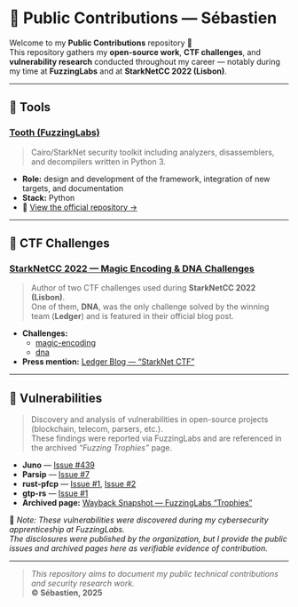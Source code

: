 # 💼 Public Contributions — Sébastien

Welcome to my **Public Contributions** repository 👋  
This repository gathers my **open-source work**, **CTF challenges**, and **vulnerability research** conducted throughout my career — notably during my time at **FuzzingLabs** and at **StarkNetCC 2022 (Lisbon)**.

---

## 🧰 Tools

### [Tooth (FuzzingLabs)](https://github.com/FuzzingLabs/thoth)
> Cairo/StarkNet security toolkit including analyzers, disassemblers, and decompilers written in Python 3.

- **Role:** design and development of the framework, integration of new targets, and documentation  
- **Stack:** Python  
- 🔗 [View the official repository →](https://github.com/FuzzingLabs/thoth)

---

## 🧩 CTF Challenges

### [StarkNetCC 2022 — Magic Encoding & DNA Challenges](https://github.com/starknet-edu/starknet-cc-ctf-challenges)
> Author of two CTF challenges used during **StarkNetCC 2022 (Lisbon)**.  
> One of them, **DNA**, was the only challenge solved by the winning team (**Ledger**) and is featured in their official blog post.

- **Challenges:**
  - [magic-encoding](https://github.com/starknet-edu/starknet-cc-ctf-challenges/blob/main/magic-encoding/info.yaml)
  - [dna](https://github.com/starknet-edu/starknet-cc-ctf-challenges/blob/main/dna/info.yaml)
- **Press mention:** [Ledger Blog — “StarkNet CTF”](https://www.ledger.com/blog/starknet-ctf)

---

## 🐞 Vulnerabilities

> Discovery and analysis of vulnerabilities in open-source projects (blockchain, telecom, parsers, etc.).  
> These findings were reported via FuzzingLabs and are referenced in the archived *“Fuzzing Trophies”* page.

- **Juno** — [Issue #439](https://github.com/NethermindEth/juno/issues/439)  
- **Parsip** — [Issue #7](https://github.com/kamarkiewicz/parsip/issues/7)  
- **rust-pfcp** — [Issue #1](https://github.com/workerwork/rust-pfcp/issues/1), [Issue #2](https://github.com/workerwork/rust-pfcp/issues/2)  
- **gtp-rs** — [Issue #1](https://github.com/ErvinsK/gtp-rs/issues/1)  
- **Archived page:** [Wayback Snapshot — FuzzingLabs “Trophies”](https://web.archive.org/web/20240221095936/https://fuzzinglabs.com/fuzzing-vulnerabilities-trophies/)

📝 *Note: These vulnerabilities were discovered during my cybersecurity apprenticeship at FuzzingLabs.  
The disclosures were published by the organization, but I provide the public issues and archived pages here as verifiable evidence of contribution.*

---

> _This repository aims to document my public technical contributions and security research work._  
> **© Sébastien, 2025**

